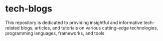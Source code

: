 # tech-blogs
This repository is dedicated to providing insightful and informative tech-related blogs, articles, and tutorials on various cutting-edge technologies, programming languages, frameworks, and tools
